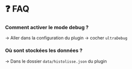 # ❓ FAQ

### Comment activer le mode debug ?

→ Aller dans la configuration du plugin → cocher `ultraDebug`

### Où sont stockées les données ?

→ Dans le dossier `data/histolisse.json` du plugin
